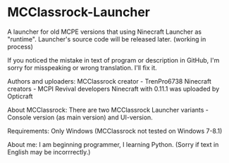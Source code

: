 # MCClassrock-Launcher
A launcher for old MCPE versions that using Ninecraft Launcher as "runtime".
Launcher's source code will be released later.
(working in process)

If you noticed the mistake in text of program or description in GitHub, I'm sorry for misspeaking or wrong translation. I'll fix it.

Authors and uploaders:
MCClassrock creator - TrenPro6738
Ninecraft creators - MCPI Revival developers
Ninecraft with 0.11.1 was uploaded by Opticraft

About MCClassrock:
There are two MCClassrock Launcher variants - Console version (as main version) and UI-version.

Requirements:
Only Windows (MCClassrock not tested on Windows 7-8.1)

About me: I am beginning programmer, I learning Python.
(Sorry if text in English may be incorrrectly.)

